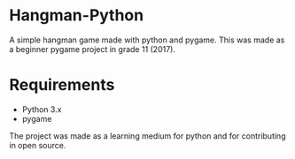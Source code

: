# Hangman-Python
A simple hangman game made with python and pygame. This was made as a beginner pygame project in grade 11 (2017).

# Requirements
- Python 3.x
- pygame

The project was made as a learning medium for python and for contributing in open source.